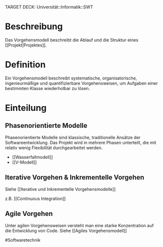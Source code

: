 TARGET DECK: Universität::Informatik::SWT

# Beschreibung
Das Vorgehensmodell beschreibt die Ablauf und die Struktur eines [[Projekt|Projektes]].

# Definition
Ein Vorgehensmodell beschreibt systematische, organisatorische, ingenieurmäßige und quantifizierbare Vorgehensweisen, um Aufgaben einer bestimmten Klasse wiederholbar zu lösen.

# Einteilung
## Phasenorientierte Modelle
Phasenorientierte Modelle sind klassische, traditionelle Ansätze der Softwareentwicklung. Das Projekt wird in mehrere Phasen unterteilt, die mit relativ wenig Flexibilität durchgearbeitet werden.

- [[Wasserfallmodell]]
- [[V-Modell]]

## Iterative Vorgehen & Inkrementelle Vorgehen
Siehe [[Iterative und Inkrementelle Vorgehensmodelle]]

z.B. [[Continuous Integration]]

## Agile Vorgehen
Unter agilen Vorgehensweisen versteht man eine starke Konzentration auf die Entwicklung von Code. Siehe [[Agiles Vorgehensmodell]]


#Softwaretechnik 


